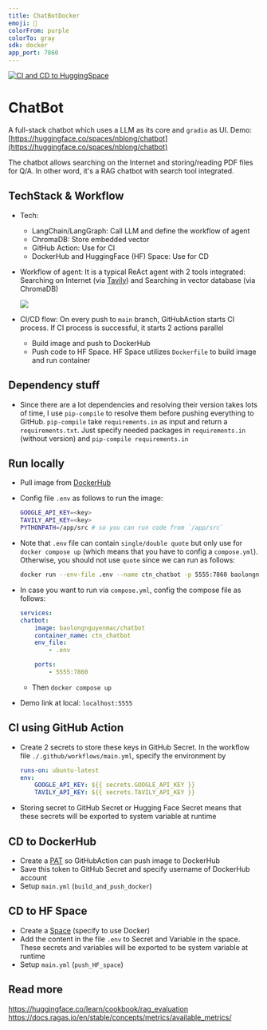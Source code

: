 ```yaml
---
title: ChatBotDocker
emoji: 🐳
colorFrom: purple
colorTo: gray
sdk: docker
app_port: 7860
---
```


[![CI and CD to HuggingSpace](https://github.com/baolongnguyenmac/chatbot/actions/workflows/main.yml/badge.svg)](https://github.com/baolongnguyenmac/chatbot/actions/workflows/main.yml)

# ChatBot

A full-stack chatbot which uses a LLM as its core and `gradio` as UI. Demo: [https://huggingface.co/spaces/nblong/chatbot](https://huggingface.co/spaces/nblong/chatbot)

The chatbot allows searching on the Internet and storing/reading PDF files for Q/A. In other word, it's a RAG chatbot with search tool integrated.

## TechStack & Workflow

- Tech:
    - LangChain/LangGraph: Call LLM and define the workflow of agent
    - ChromaDB: Store embedded vector
    - GitHub Action: Use for CI
    - DockerHub and HuggingFace (HF) Space: Use for CD

- Workflow of agent: It is a typical ReAct agent with 2 tools integrated: Searching on Internet (via [Tavily](https://www.tavily.com/)) and Searching in vector database (via ChromaDB)

    ![](./img/output.png)

- CI/CD flow: On every push to `main` branch, GitHubAction starts CI process. If CI process is successful, it starts 2 actions parallel
    - Build image and push to DockerHub
    - Push code to HF Space. HF Space utilizes `Dockerfile` to build image and run container

## Dependency stuff

- Since there are a lot dependencies and resolving their version takes lots of time, I use `pip-compile` to resolve them before pushing everything to GitHub. `pip-compile` take `requirements.in` as input and return a `requirements.txt`. Just specify needed packages in `requirements.in` (without version) and `pip-compile requirements.in`

## Run locally

- Pull image from [DockerHub](https://hub.docker.com/repository/docker/baolongnguyenmac/chatbot/general)
- Config file `.env` as follows to run the image:

    ```bash
    GOOGLE_API_KEY=<key>
    TAVILY_API_KEY=<key>
    PYTHONPATH=/app/src # so you can run code from `/app/src`
    ```

- Note that `.env` file can contain `single/double quote` but only use for `docker compose up` (which means that you have to config a `compose.yml`). Otherwise, you should not use `quote` since we can run as follows:

    ```bash
    docker run --env-file .env --name ctn_chatbot -p 5555:7860 baolongnguyenmac/chatbot
    ```

- In case you want to run via `compose.yml`, config the compose file as follows:

    ```yml
    services:
    chatbot:
        image: baolongnguyenmac/chatbot
        container_name: ctn_chatbot
        env_file:
            - .env

        ports:
            - 5555:7860
    ```

    - Then `docker compose up`

- Demo link at local: `localhost:5555`

## CI using GitHub Action

- Create 2 secrets to store these keys in GitHub Secret. In the workflow file `./.github/workflows/main.yml`, specify the environment by

    ```yml
    runs-on: ubuntu-latest
    env:
        GOOGLE_API_KEY: ${{ secrets.GOOGLE_API_KEY }}
        TAVILY_API_KEY: ${{ secrets.TAVILY_API_KEY }}
    ```

- Storing secret to GitHub Secret or Hugging Face Secret means that these secrets will be exported to system variable at runtime

## CD to DockerHub

- Create a [PAT](https://app.docker.com/settings/personal-access-tokens) so GitHubAction can push image to DockerHub
- Save this token to GitHub Secret and specify username of DockerHub account
- Setup `main.yml` (`build_and_push_docker`)

## CD to HF Space

- Create a [Space](https://huggingface.co/spaces) (specify to use Docker)
- Add the content in the file `.env` to Secret and Variable in the space. These secrets and variables will be exported to be system variable at runtime
- Setup `main.yml` (`push_HF_space`)

## Read more

https://huggingface.co/learn/cookbook/rag_evaluation
https://docs.ragas.io/en/stable/concepts/metrics/available_metrics/
